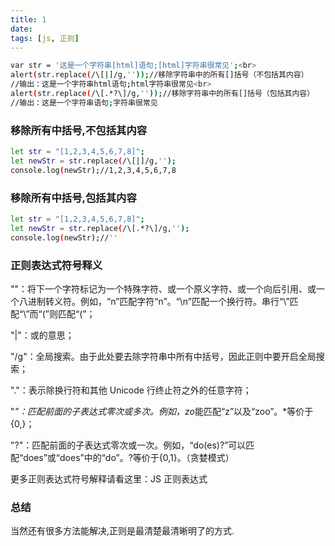 ```yaml
---
title: 1
date:
tags: [js, 正则]
---
```


```bash
var str = '这是一个字符串[html]语句;[html]字符串很常见';<br>
alert(str.replace(/\[|]/g,''));//移除字符串中的所有[]括号（不包括其内容）
//输出：这是一个字符串html语句;html字符串很常见<br>
alert(str.replace(/\[.*?\]/g,''));//移除字符串中的所有[]括号（包括其内容）
//输出：这是一个字符串语句;字符串很常见
```

### 移除所有中括号,不包括其内容

```bash
let str = "[1,2,3,4,5,6,7,8]";
let newStr = str.replace(/\[|]/g,'');
console.log(newStr);//1,2,3,4,5,6,7,8
```

### 移除所有中括号,包括其内容

```bash
let str = "[1,2,3,4,5,6,7,8]";
let newStr = str.replace(/\[.*?\]/g,'');
console.log(newStr);//''
```

<!--more-->

### 正则表达式符号释义

"\"：将下一个字符标记为一个特殊字符、或一个原义字符、或一个向后引用、或一个八进制转义符。例如，“n”匹配字符“n”。“\n”匹配一个换行符。串行“\\”匹配“\”而“\(”则匹配“(”；

"|"：或的意思；

"/g"：全局搜索。由于此处要去除字符串中所有中括号，因此正则中要开启全局搜索；

"."：表示除换行符和其他 Unicode 行终止符之外的任意字符；

"*"：匹配前面的子表达式零次或多次。例如，zo*能匹配“z”以及“zoo”。\*等价于{0,}；

"?"：匹配前面的子表达式零次或一次。例如，“do(es)?”可以匹配“does”或“does”中的“do”。?等价于{0,1}。（贪婪模式）

更多正则表达式符号解释请看这里：JS 正则表达式

### 总结

当然还有很多方法能解决,正则是最清楚最清晰明了的方式.
